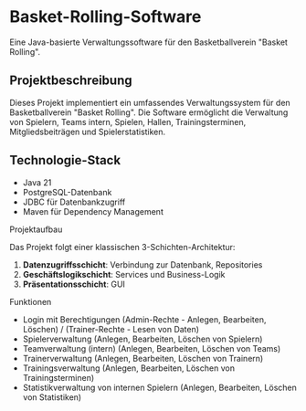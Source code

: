 # Basket-Rolling-Software
Eine Java-basierte Verwaltungssoftware für den Basketballverein "Basket Rolling".

## Projektbeschreibung

Dieses Projekt implementiert ein umfassendes Verwaltungssystem für den Basketballverein "Basket Rolling". Die Software ermöglicht die Verwaltung von Spielern, Teams intern, Spielen, Hallen, Trainingsterminen, Mitgliedsbeiträgen und Spielerstatistiken.

## Technologie-Stack

- Java 21
- PostgreSQL-Datenbank
- JDBC für Datenbankzugriff
- Maven für Dependency Management

Projektaufbau

Das Projekt folgt einer klassischen 3-Schichten-Architektur:

1. **Datenzugriffsschicht**: Verbindung zur Datenbank, Repositories
2. **Geschäftslogikschicht**: Services und Business-Logik
3. **Präsentationsschicht**: GUI

Funktionen

- Login mit Berechtigungen (Admin-Rechte - Anlegen, Bearbeiten, Löschen) / (Trainer-Rechte - Lesen von Daten)
- Spielerverwaltung (Anlegen, Bearbeiten, Löschen von Spielern)
- Teamverwaltung (intern) (Anlegen, Bearbeiten, Löschen von Teams)
- Trainerverwaltung (Anlegen, Bearbeiten, Löschen von Trainern)
- Trainingsverwaltung (Anlegen, Bearbeiten, Löschen von Trainingsterminen)
- Statistikverwaltung von internen Spielern (Anlegen, Bearbeiten, Löschen von Statistiken)
